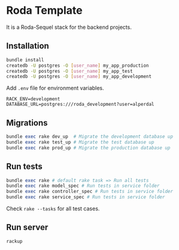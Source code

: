 # Roda Template

It is a Roda-Sequel stack for the backend projects.

## Installation

```bash
bundle install
createdb -U postgres -O [user_name] my_app_production
createdb -U postgres -O [user_name] my_app_test
createdb -U postgres -O [user_name] my_app_development
```

Add `.env` file for environment variables.

```
RACK_ENV=development
DATABASE_URL=postgres:///roda_development?user=alperdal
```

## Migrations

```ruby
bundle exec rake dev_up  # Migrate the development database up
bundle exec rake test_up # Migrate the test database up
bundle exec rake prod_up # Migrate the production database up
```

## Run tests

```ruby
bundle exec rake # default rake task => Run all tests
bundle exec rake model_spec # Run tests in service folder
bundle exec rake controller_spec # Run tests in service folder
bundle exec rake service_spec # Run tests in service folder
```

Check `rake --tasks` for all test cases.

## Run server

```
rackup
```
